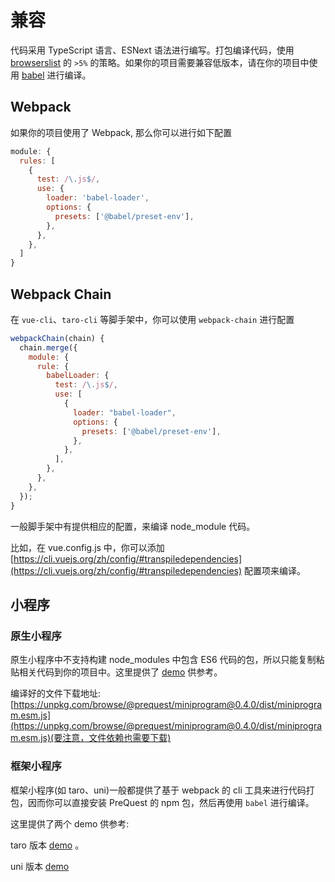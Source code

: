# 兼容

代码采用 TypeScript 语言、ESNext 语法进行编写。打包编译代码，使用 [browserslist](https://github.com/browserslist/browserslist) 的 `>5%` 的策略。如果你的项目需要兼容低版本，请在你的项目中使用 [babel](https://babeljs.io/docs/en/configuration#babelconfigjson) 进行编译。

## Webpack

如果你的项目使用了 Webpack, 那么你可以进行如下配置

```js
module: {
  rules: [
    {
      test: /\.js$/,
      use: {
        loader: 'babel-loader',
        options: {
          presets: ['@babel/preset-env'],
        },
      },
    },
  ]
}
```

## Webpack Chain

在 `vue-cli`、`taro-cli` 等脚手架中，你可以使用 `webpack-chain` 进行配置

```js
webpackChain(chain) {
  chain.merge({
    module: {
      rule: {
        babelLoader: {
          test: /\.js$/,
          use: [
            {
              loader: "babel-loader",
              options: {
                presets: ['@babel/preset-env'],
              },
            },
          ],
        },
      },
    },
  });
}
```

一般脚手架中有提供相应的配置，来编译 node_module 代码。

比如，在 vue.config.js 中，你可以添加 [https://cli.vuejs.org/zh/config/#transpiledependencies](https://cli.vuejs.org/zh/config/#transpiledependencies) 配置项来编译。

## 小程序

### 原生小程序

原生小程序中不支持构建 node_modules 中包含 ES6 代码的包，所以只能复制粘贴相关代码到你的项目中。这里提供了 [demo](https://github.com/xdoer/PreQuest/tree/main/examples/wx-mini) 供参考。

编译好的文件下载地址: [https://unpkg.com/browse/@prequest/miniprogram@0.4.0/dist/miniprogram.esm.js](https://unpkg.com/browse/@prequest/miniprogram@0.4.0/dist/miniprogram.esm.js)(要注意，文件依赖也需要下载)

### 框架小程序

框架小程序(如 taro、uni)一般都提供了基于 webpack 的 cli 工具来进行代码打包，因而你可以直接安装 PreQuest 的 npm 包，然后再使用 `babel` 进行编译。

这里提供了两个 demo 供参考:

taro 版本 [demo](https://github.com/xdoer/PreQuest/tree/main/examples/taro/config/index.js) 。

uni 版本 [demo](https://github.com/xdoer/PreQuest/tree/main/examples/uni/vue.config.js)
